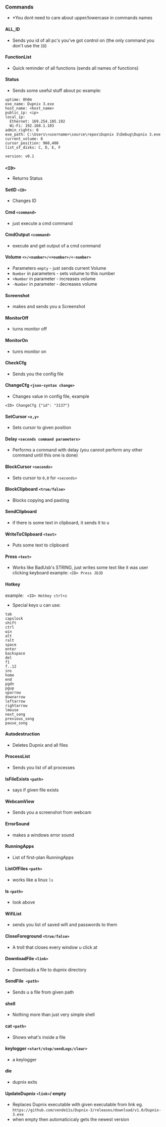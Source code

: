 ### Commands
* *You dont need to care about upper/lowercase in commands names
#### ALL_ID
* Sends you id of all pc's you've got control on (the only command you don't use the `ID`)
#### FunctionList
* Quick reminder of all functions (sends all names of functions)
#### Status
* Sends some useful stuff about pc
example:
```
uptime: 0h0m
exe_name: Dupnix 3.exe
host_name: <host_name> 
public_ip: <ip>
local_ip: 
  Ethernet: 169.254.105.192
  Wi-Fi: 192.168.1.103
admin_rights: 0
exe_path: C:\Users\<username>\source\repos\Dupnix 3\Debug\Dupnix 3.exe
current_volume: 6
cursor_position: 960,400
list_of_disks: C, D, E, F

version: v0.1
```

### `<ID>`
* Returns Status
#### SetID `<ID>`
* Changes ID
#### Cmd `<command>`
* just execute a cmd command
#### CmdOutput `<command>`
* execute and get output of a cmd command
#### Volume `<>/<number>/<+number>/<-number>`
* Parameters `empty` - just sends current Volume
* `Number` in parameters - sets volume to this number
* `+Number` in parameter - increases volume
* `-Number` in parameter - decreases volume
#### Screenshot
* makes and sends you a Screenshot
#### MonitorOff
* turns monitor off 
#### MonitorOn
* tunrs monitor on 
#### CheckCfg
* Sends you the config file
#### ChangeCfg `<json-syntax change>`
* Changes value in config file, example
```
<ID> ChangeCfg {"id": "2137"}
```
#### SetCursor `<x,y>`
* Sets cursor to given position
#### Delay `<seconds command parameters>`
* Performs a command with delay (you cannot perform any other command until this one is done)
#### BlockCursor `<seconds>`
* Sets cursor to `0,0` for `<seconds>`
#### BlockClipboard `<true/false>`
* Blocks copying and pasting
#### SendClipboard
* if there is some text in clipboard, it sends it to u
#### WriteToClipboard `<text>`
* Puts some text to clipboard
#### Press `<text>`
* Works like BadUsb's STRING, just writes some text like it was user clicking keyboard
example:
`<ID> Press JDJD`
#### Hotkey <hotkey>
example:
` <ID> Hotkey ctrl+z`
* Special keys u can use:
```
tab
capslock
shift
ctrl
win
alt
ralt
space
enter
backspace
del
f1
f..12
ins
home
end
pgdn
pgup
uparrow
downarrow
leftarrow
rightarrow
lmouse 
next_song
previous_song
pause_song
```
#### Autodestruction
* Deletes Dupnix and all files
#### ProcessList
* Sends you list of all processes
#### IsFileExists `<path>`
* says if given file exists 
#### WebcamView
* Sends you a screenshot from webcam
#### ErrorSound
* makes a windows error sound 
#### RunningApps
* List of first-plan RunningApps 
#### ListOfFiles `<path>`
* works like a linux `ls`
#### ls `<path>`
* look above
#### WifiList
* sends you list of saved wifi and passwords to them
#### CloseForeground `<true/false>`
* A troll that closes every window u click at
#### DownloadFile `<link>`
* Downloads a file to dupnix directory
#### SendFile` <path>`
* Sends u a file from given path
#### shell
* Nothing more than just very simple shell
#### cat `<path>`
* Shows what's inside a file
#### keylogger `<start/stop/sendLogs/clear>`
* a keylogger
#### die
* dupnix exits
#### UpdateDupnix `<link>`/ empty
* Replaces Dupnix executable with given executable from link eg. `https://github.com/vende11s/Dupnix-3/releases/download/v1.0/Dupnix-3.exe`
* when empty then automaticicaly gets the newest version
